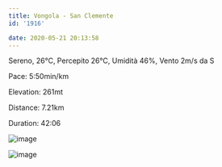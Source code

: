 ```yaml
---
title: Vongola - San Clemente
id: '1916'

date: 2020-05-21 20:13:58
---
```


Sereno, 26°C, Percepito 26°C, Umidità 46%, Vento 2m/s da S

Pace: 5:50min/km

Elevation: 261mt

Distance: 7.21km

Duration: 42:06

![image](/images/2021/08/IMG_2039_hub76816dc95d6e6c867fa7c4ecabad1e0_511237_700x0_resize_q75_box.jpg)

![image](/images/2021/08/IMG_2040_hu2c964029facce805258726cd402b8a87_512078_700x0_resize_q75_box.jpg)

<!-- ![image](/images/2021/08/20200521-activity-map_hu845e7fab46b1706f282f653279c26f92_51923_700x0_resize_box_3.png) -->
